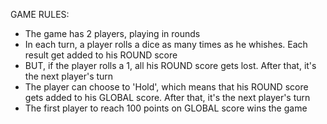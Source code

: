 
GAME RULES:

- The game has 2 players, playing in rounds
- In each turn, a player rolls a dice as many times as he whishes. 
Each result get added to his ROUND score
- BUT, if the player rolls a 1, all his ROUND score gets lost. 
After that, it's the next player's turn
- The player can choose to 'Hold', which means that his ROUND score gets added to his GLOBAL score. 
After that, it's the next player's turn
- The first player to reach 100 points on GLOBAL score wins the game


